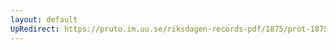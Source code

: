 ```yaml
---
layout: default
UpRedirect: https://pruto.im.uu.se/riksdagen-records-pdf/1875/prot-1875--ak--014/prot-1875--ak--014_038.pdf
---
```


